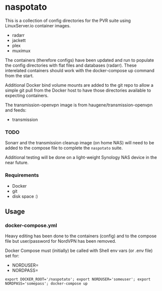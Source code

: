 # naspotato
This is a collection of config directories for the PVR suite using LinuxServer.io 
container images.
 - radarr
 - jackett
 - plex
 - muximux

The containers (therefore configs) have been updated and run to populate the config
directories with flat files and databases (radarr).  These interelated containers
should work with the docker-compose up command from the start.

Additional Docker bind volume mounts are added to the git repo to allow a simple
git pull from the Docker host to have those directories available to expecting containers.

The transmission-openvpn image is from haugene/transmission-openvpn and feeds:
 - transmission

### TODO
Sonarr and the transmission cleanup image (on home NAS) will need to be added
to the compose file to complete the `naspotato` suite.

Additional testing will be done on a light-weight Synology NAS device in the near future.

### Requirements
 - Docker
 - git
 - disk space :)

## Usage

### docker-compose.yml
Heavy editing has been done to the containers (config) and to the compose file
but user/password for NordVPN has been removed.

Docker Compose must (initially) be called with Shell env vars (or .env file) set for:
 - NORDUSER=<nordVPN username>
 - NORDPASS=<nordVPN password>

`export DOCKER_ROOT='/naspotato'; export NORDUSER='someuser'; export NORDPASS='somepass'; docker-compose up`



